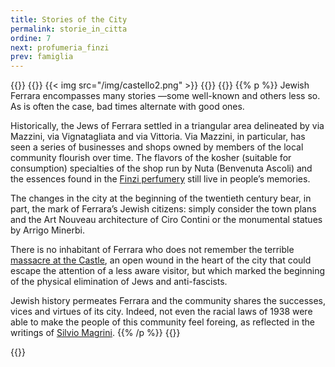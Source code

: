 ```yaml
---
title: Stories of the City
permalink: storie_in_citta
ordine: 7
next: profumeria_finzi
prev: famiglia
---
```

{{<row>}}
{{<column>}}
{{< img src="/img/castello2.png" >}}
{{</column>}}
{{<column>}}
{{% p %}}
Jewish Ferrara encompasses many stories —some well-known and others less so. As is often the case, bad times alternate with good ones.

Historically, the Jews of Ferrara settled in a triangular area delineated by via Mazzini, via Vignatagliata and via Vittoria. Via Mazzini, in particular, has seen a
series of businesses and shops owned by members of the local community flourish over time. The flavors of the kosher (suitable for consumption) specialties
of the shop run by Nuta (Benvenuta Ascoli) and the essences found in the [Finzi perfumery](/en/profumeria_finzi) still live in people’s memories.

The changes in the city at the beginning of the twentieth century bear, in part, the mark of Ferrara’s Jewish citizens: simply consider the town plans and the Art
Nouveau architecture of Ciro Contini or the monumental statues by Arrigo Minerbi.

There is no inhabitant of Ferrara who does not remember the terrible [massacre at the Castle](/en/eccidio_castello), an open wound in the heart of the city that could escape the
attention of a less aware visitor, but which marked the beginning of the physical elimination of Jews and anti-fascists.

Jewish history permeates Ferrara and the community shares the successes, vices and virtues of its city. Indeed, not even the racial laws of 1938 were able to make the people of this community feel foreing, as reflected in the writings of [Silvio Magrini](/en/silvio_magrini).
{{% /p %}}
{{</column>}}

{{</row>}}